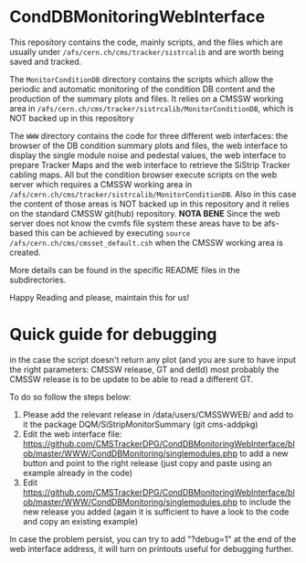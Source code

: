 # CondDBMonitoringWebInterface
This repository contains the code, mainly scripts, and the files which are usually under `/afs/cern.ch/cms/tracker/sistrcalib` and are worth being saved and tracked. 

The `MonitorConditionDB` directory contains the scripts which allow the periodic and automatic monitoring of the condition DB content and the production of the summary plots and files. It relies on a CMSSW working area in `/afs/cern.ch/cms/tracker/sistrcalib/MonitorConditionDB`, which is NOT backed up in this repository

The `WWW` directory contains the code for three different web interfaces: the browser of the DB condition summary plots and files, the web interface to display the single module noise and pedestal values, the web interface to prepare Tracker Maps and the web interface to retrieve the SiStrip Tracker cabling maps. All but the condition browser execute scripts on the web server which requires a CMSSW working area in `/afs/cern.ch/cms/tracker/sistrcalib/MonitorConditionDB`. Also in this case the content of those areas is NOT backed up in this repository and it relies on the standard CMSSW git(hub) repository. **NOTA BENE** Since the web server does not know the cvmfs file system these areas have to be afs-based this can be achieved by executing `source /afs/cern.ch/cms/cmsset_default.csh` when the CMSSW working area is created.

More details can be found in the specific README files in the subdirectories.

Happy Reading and please, maintain this for us!


# Quick guide for debugging
in the case the script doesn't return any plot (and you are sure to have input the right parameters: CMSSW release, GT and detId) most probably the CMSSW release is to be update to be able to read a different GT.

To do so follow the steps below:
1) Please add the relevant release in /data/users/CMSSWWEB/ and add to it the package DQM/SiStripMonitorSummary (git cms-addpkg)
2) Edit the web interface file: https://github.com/CMSTrackerDPG/CondDBMonitoringWebInterface/blob/master/WWW/CondDBMonitoring/singlemodules.php
to add a new button and point to the right release (just copy and paste using an example already in the code)
3) Edit https://github.com/CMSTrackerDPG/CondDBMonitoringWebInterface/blob/master/WWW/CondDBMonitoring/singlemodules.php to include the new release you added (again it is sufficient to have a look to the code and copy an existing example)

In case the problem persist, you can try to add "?debug=1" at the end of the web interface address, it will turn on printouts useful for debugging further.
